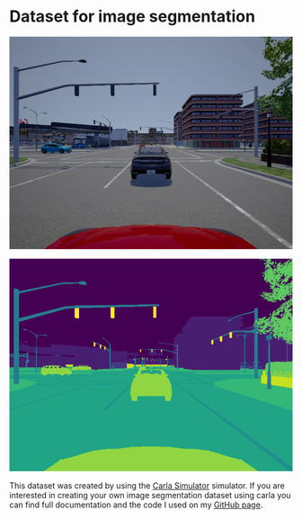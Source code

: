 # Dataset for image segmentation


[image1]: https://github.com/cpow-89/carla_image_segmentation_dataset/blob/master/doc_images/example.png "Example image"
![Example image][image1]



[image2]: https://github.com/cpow-89/carla_image_segmentation_dataset/blob/master/doc_images/example_mask.png "Example label"
![Example label][image2]


This dataset was created by using the [Carla Simulator](https://github.com/carla-simulator/carla) simulator. 
If you are interested in creating your own image segmentation dataset using carla you can find full documentation and the code I used on my 
[GitHub page](https://github.com/cpow-89/carla_image_segmentation).


